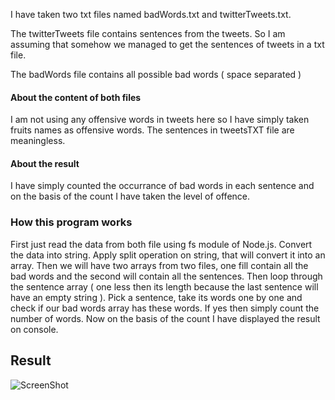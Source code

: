I have taken two txt files named badWords.txt and twitterTweets.txt.

The twitterTweets file contains sentences from the tweets. So I am assuming that somehow we managed to get the sentences of tweets in a txt file.

The badWords file contains all possible bad words ( space separated )

#### About the content of both files

I am not using any offensive words in tweets here so I have simply taken fruits names as offensive words. The sentences in tweetsTXT file are meaningless.

#### About the result

I have simply counted the occurrance of bad words in each sentence and on the basis of the count I have taken the level of offence.

### How this program works

First just read the data from both file using fs module of Node.js. Convert the data into string. Apply split operation on string, that will convert it into an array. Then we will have two arrays from two files, one fill contain all the bad words and the second will contain all the sentences. Then loop through the sentence array ( one less then its length because the last sentence will have an empty string ). Pick a sentence, take its words one by one and check if our bad words array has these words. If yes then simply count the number of words. Now on the basis of the count I have displayed the result on console.

## Result

![ScreenShot](https://i.imgur.com/Pp1CB8P.png)
